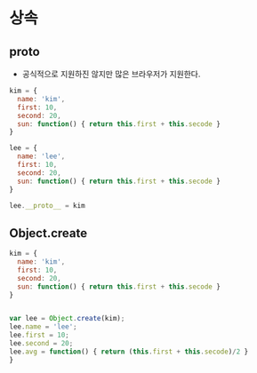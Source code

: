 # 상속

## __proto__
- 공식적으로 지원하진 않지만 많은 브라우저가 지원한다.
```javascript
kim = {
  name: 'kim',
  first: 10,
  second: 20,
  sun: function() { return this.first + this.secode }
}

lee = {
  name: 'lee',
  first: 10,
  second: 20,
  sun: function() { return this.first + this.secode }
}

lee.__proto__ = kim
```

## Object.create
```javascript
kim = {
  name: 'kim',
  first: 10,
  second: 20,
  sun: function() { return this.first + this.secode }
}


var lee = Object.create(kim);
lee.name = 'lee';
lee.first = 10;
lee.second = 20;
lee.avg = function() { return (this.first + this.secode)/2 }
}
```

